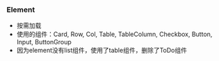 ### Element
+ 按需加载
+ 使用的组件：Card, Row, Col, Table, TableColumn, Checkbox, Button, Input, ButtonGroup
+ 因为element没有list组件，使用了table组件，删除了ToDo组件
